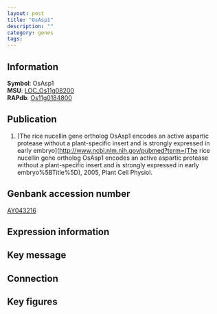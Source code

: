 ```yaml
---
layout: post
title: "OsAsp1"
description: ""
category: genes
tags: 
---
```


## Information
__Symbol__: OsAsp1  
__MSU__: [LOC_Os11g08200](http://rice.plantbiology.msu.edu/cgi-bin/ORF_infopage.cgi?orf=LOC_Os11g08200)  
__RAPdb__: [Os11g0184800](http://rapdb.dna.affrc.go.jp/viewer/gbrowse_details/irgsp1?name=Os11g0184800)  

## Publication
1. [The rice nucellin gene ortholog OsAsp1 encodes an active aspartic protease without a plant-specific insert and is strongly expressed in early embryo](http://www.ncbi.nlm.nih.gov/pubmed?term=(The rice nucellin gene ortholog OsAsp1 encodes an active aspartic protease without a plant-specific insert and is strongly expressed in early embryo%5BTitle%5D), 2005, Plant Cell Physiol.

## Genbank accession number
[AY043216](http://www.ncbi.nlm.nih.gov/nuccore/AY043216)

## Expression information

## Key message

## Connection

## Key figures


